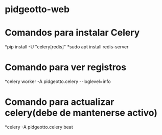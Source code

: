 # pidgeotto-web

# Comandos para instalar Celery
*pip install -U "celery[redis]"
*sudo apt install redis-server

# Comando para ver registros
*celery worker -A pidgeotto.celery --loglevel=info

# Comando para actualizar celery(debe de mantenerse activo)
*celery -A pidgeotto.celery beat
